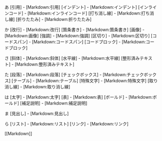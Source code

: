 あ
[引用] - [Markdown:引用]
[インデント] - [Markdown:インデント]
[インラインコード] - [Markdown:インラインコード]
[打ち消し線] - [Markdown:打ち消し線]
[折りたたみ] - [Markdown:折りたたみ]

か
[改行] - [Markdown:改行]
[箇条書き] - [Markdown:箇条書き]
[画像] - [Markdown:画像]
[強調] - [Markdown:強調]
[区切り] - [Markdown:区切り]
[コードスパン] - [Markdown:コードスパン]
[コードブロック] - [Markdown:コードブロック]

さ
[斜体] - [Markdown:斜体]
[水平線] - [Markdown:水平線]
[整形済みテキスト] - [Markdown:整形済みテキスト]

た
[段落] - [Markdown:段落]
[チェックボックス] - [Markdown:チェックボックス]
[テーブル] - [Markdown:テーブル]
[特殊文字] - [Markdown:特殊文字]
[取り消し線] - [Markdown:取り消し線]

は
[太字] - [Markdown:太字]
[表] - [Markdown:表]
[ボールド] - [Markdown:ボールド]
[補足説明] - [Markdown:補足説明]

ま
[見出し] - [Markdown:見出し]

ら
[リスト] - [Markdown:リスト]
[リンク] - [Markdown:リンク]

[[Markdown]]